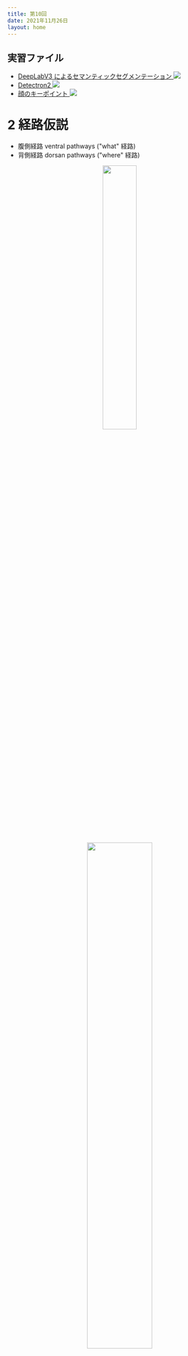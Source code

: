 ```yaml
---
title: 第10回
date: 2021年11月26日
layout: home
---
```


## 実習ファイル

* [DeepLabV3 によるセマンティックセグメンテーション <img src="/assets/colab_icon.svg">](https://colab.research.google.com/github/komazawa-deep-learning/komazawa-deep-learning.github.io/blob/master/2021notebooks/2021_1126semantic_segmentation_pytorch_deeplabv3_resnet50.ipynb)
* [Detectron2  <img src="/assets/colab_icon.svg">](https://colab.research.google.com/github/komazawa-deep-learning/komazawa-deep-learning.github.io/blob/master/notebooks/2020_0605Detectron2.ipynb)
* [顔のキーポイント <img src="/assets/colab_icon.svg">](https://colab.research.google.com/github/project-ccap/project-ccap.github.io/blob/master/2021notebooks/2021_1010facial_keypoints_detection.ipynb)

<!-- 
1. R−CNN から位置情報と物体情報とを切り分けて，実時間処理が可能に
2. YOLO, SSD 
3. Squeeze-and-Extention など分岐して結合する流れ
4. EfficientNet
5. 対比学習 によりトップ 1 精度でも性能向上

- R-CNN によって，位置 where 情報と 物体 what 情報 とを多層畳み込みニューラルネットワークで表現する試みが，発展。
実時間で物体の切り出しと認識とが行えるようになった。
* [Faster R-CNN](https://arxiv.org/pdf/1506.01497.pdf){:target="_blank"}, 
* [YOLO](https://arxiv.org/pdf/1506.02640.pdf){:target="_blank"}, 
* [SSD](https://arxiv.org/pdf/1512.02325.pdf){:target="_blank"},
-->

# 2 経路仮説
- 腹側経路 ventral pathways ("what" 経路)
- 背側経路 dorsan pathways ("where" 経路)

<center>
<img src="/assets/1982Ungerleider_Mishkin.jpg" width="39%" hspace="30px">
<img src="/assets/LNCS2766_Chapter_2_fig2_4.jpg" width="54%" hspace="1cm"><br/>
左: Ungerleider and Mishkin (1982) より, 右: Behnke (2003) より<br/>
</center>

<font color="indigo">同様の 2 経路による処理は 聴覚 (Romanski et al., 1999) や 触覚(Reed et al., 2005)でも発見されています。</font>

<center>
<div style="text-align: left;width: 88%;text-color:teal">

発展的な話題としては，このような 2 種類の処理経路は，処理される情報の種類の問題ではないくて，機能に関与した区別であるとの仮説もあります。すなわち

* 腹側経路は物体に関する情報の知覚 (知覚のための視覚) 
* 背側経路は行動を導くための情報処理 (行動のための視覚) 

さらに，背側経路 は背外側経路 dorsolateral と背中側経路 dorsomedial に細分化できることが示唆されています（Binkofski and Buxbaum, 2013, Grafton, 2010, Rizzolatti and Matelli, 2003)。

* 背外側側経路 前頭頂内溝（aIPS）と前頭前皮質の腹側部分（PMv）, 古典的に到達運動の計画に寄与 （Davareら、2015、Davareら、2012、Vesia and Crawford、2012）
* 背中側経路は V6A と内側頭頂内溝 を介して背側前頭前皮質（PMd）へ. 把持に関連する情報を統合する（Davareら、2007、Davareら、2010、Tunikら、2005）

最近では、これら2つの 副回路が 行動によって要求されるオンライン制御の程度に応じて相互作用することも発見されている (Grol et. al., 2007, Verhagen et al., 2013)。
</div>
</center>

# 二段階モデル

## R-CNN

<center>
<img src='/assets/2013Girshick_RCNN_Fig1.svg' style='width:74%'><br>
Girshick (2013) より
<!-- 
<img src='/assets/2014SPP.svg' style='width:74%'><br>
Girshick (2013) より
-->
</center>

<center>
<img src='/assets/2013Uijings_Selective_Search_Fig1.svg' style='width:66%'><br>
Selective Search (2015) より
</center>

## Fast R-CNN と Faster R-CNN (2014)

<center>
<img src='/assets/2015Fast_R-CNN_Fig1.svg' style='width:74%'><br>
Fast R-CNN

<img src='/assets/2015Faster_RCNN_RPN.svg' style='width:74%'><br>
Faster R-CNN
</center>


### 画像切り出し

1. 物体位置
3. 物体認識 object recognition
2. 意味的切り出し semantic segmentation
4. 対象切り出し instance segmentation
5. 特徴点抽出 keypoint
6. パノプティック切り出し

<div align="center">
<img src="/assets/2017DangHa_History_Of_Object_Recognition_ja.svg" style="width:88%"><br/>
Dang and Ha (2017) より
</div>

<!-- ## セマンティックセグメンテーション(意味的切り出し)，インスタンスセグメンテーション(実体切り出し) 及び パノプティックセグメンテーション(汎光学的切り出し)

- 完全畳み込みネットワーク(Fully Convolutional Network:FCN) と呼ばれるセマンティックセグメンテーションを実現するネットワーク
- FCN とは文字通り全ての層が畳込み層であるモデル
-->

<center>
<img src='/assets/2015Long_FCN.svg' style='width:94%'></br>
Long (2017) FCN
</center>

- 通常のCNN は，出力層のユニット数が識別すべきカテゴリー数であった。一方 FCN では入力画像の画素数だけ
出力層が必要になる。
- すなわち各画素がそれぞれどのカテゴリーに属するのかを出力する必要があるため出力層には，縦画素数 $\times$ 横画
素数 $\times$ カテゴリー数の出力ニューロンが用意される。
- 図 では，識別すべきカテゴリー数 が 20 であったたま，どのカテゴリーにも属さない，すなわち背景を指示するもう1 
つのカテゴリーを加えた計 21 カテゴリーの分類を行うことになる。

- CNN では畳込演算によって畳込みのカーネル幅(受容野) だけ近傍の入力刺激を加えて計算することになるため，
上位層では下位層に比べて受容野が大きくなることの影響で画像サイズは小さく(あるいは粗く) なってしまう
- このため，最終出力層に入力層と同じ解像度の画素数を得るためには，畳込みと反対方向の解像度を細かくする工夫が必
要となる。
- これを解決する一つの方法がアンサンプリング(unsampling) と呼ばれる方法
- 下位のプーリング層の情報を用いて詳細な解像度を得る
- 図 はアンサンプリングにより詳細な画像，すなわち最終的には入力画像と等解像度の出力を得る仕組みを示している。

<center>
<img src='/assets/2015Long_FCN2J.svg' style='width:94%'><br>
</center>



# ELBO

<center>
<video width="720" height="480" controls>
<source src="https://komazawa-deep-learning.github.io/assets/ELBO.mp4" type="video/mp4" controls autoplay> <br/>
Your browser does not support the video tag.
</video>
</center>

# EM アルゴリズム

$\theta$ を未知パラメータ，$x$ を既知のデータとすると，$\theta$ と $x$ とを含む全体の尤度を計算することを考える。

* 未知パラメータの期待値を計算する $\theta^{* }$


# 固有顔
<!-- # Eigenfaces -->

与えられた画像表現の問題点は， その高い次元性です。
pxq の 2 次元濃淡画像は pq 次元のベクトル空間に属しているので，100x100 画素の画像はすでに 10,000 次元の画像空間に存在していることになります。
問題は， すべての次元が同じように役に立つのかということです。
私たちは， データに分散がある場合にのみ判断を下すことができます。
したがって， 私たちが探しているのは， 情報の大部分を占める成分です。
主成分分析 (PCA) は Karl Pearson (1901) と Harold Hotelling (1933) によって独立に提案されたもので，相関している可能性のある変数の集合を， 相関していない変数のより小さな集合に変換するものです。
このアイデアは，高次元データセットは，しばしば相関した変数によって記述され，したがって，情報の大部分を占める意味のあるいくつかの次元だけがあるというものです。
PCA 法は， 主成分と呼ばれる， データの中で最大の分散を持つ方向を見つけます。
<!--The problem with the image representation we are given is its high dimensionality. 
Two-dimensional pxq grayscale images span a pq-dimensional vector space, so an image with 100x100 pixels lies in a 10000-dimensional image space already. 
The question is: Are all dimensions equally useful for us? 
We can only make a decision if there's any variance in data, so what we are looking for are the components that account for most of the information. 
The Principal Component Analysis (PCA) was independently proposed by Karl Pearson (1901) and Harold Hotelling (1933) to turn a set of possibly correlated variables into a smaller set of uncorrelated variables. 
The idea is, that a high-dimensional dataset is often described by correlated variables and therefore only a few meaningful dimensions account for most of the information. 
The PCA method finds the directions with the greatest variance in the data, called principal components.
-->

## 固有顔法の数学的記述
<!-- ## Algorithmic Description of Eigenfaces method -->

$\mathbf{X}=\left(x_{1},x_{2},\ldots,x_{n}\right)$ を観測データ $x_{i}\in\mathbb{R}^{d}$ からのランダム抽出されたデータだとします。

1. 平均 $\mu$ を計算する
$$
\mu = \frac{1}{n}\sum_{i=1}^{n}x_{i}.
$$

2. 共分散行列 $\mathbf{S}$ を計算する
$$
\mathbf{S}=\frac{1}{n}\sum_{i=1}^{n}\left(x_{i}-\mu\right)\left(x_{i}-\mu\right)^{\top}.
$$

3. 固有値 $\lambda_{i}$ と対応する固有ベクトル $\nu_{i}$ を $\mathbf{S}$ から計算する:
$$
\mathbf{S\nu}_ {i},\hspace{1cm}\text{$i=1,2,\ldots,n$}
$$

4. 固有値に従って固有ベクトルを降順に並べ，$k$ 番目の成分は，$k$ 番目に大きい固有値に対応する固有ベクトルとする。
第 $k$ 主成分に対応する 観測データ $x$ の固有ベクトルは，次式で求めることができる

$$
\mathbf{y} = \mathbf{W}^{\top}\left(\mathbf{x}-\mathbf{\mu}\right).
$$

ここで $\mathbf{W}=\left(\nu_{1},\nu_{2},\ldots,\nu_{k}\right)$ である。

PCA 基底に基づくデータの再構成は次式で与えられる

$$
\mathbf{x} = \mathbf{Wy} + \mathbf{\mu}
$$

固有顔法は以下の方法で顔認識を行います。

* すべての学習サンプルを PCA 部分空間に射影する
* クエリ画像を PCA 部分空間に射影すう
* 射影された学習画像と射影されたクエリ画像の間の最近傍を見つける

しかし，まだ解決しなければならない問題が 1 つ残っています。
$100\times100$ 画素の画像が $400$ 枚与えられたとします。
主成分分析では，共分散行列 $\mathbf{S}=\mathbf{XX}^{\top}$ を解きます。
この例では $\text{size}(\mathbf{X})=10000\times400$ となります。
$10000\times10000$ 行列の場合，およそ 0.8 GB になってしまいます。
この問題を解決することは不可能なので，あるトリックを適用する必要があります。
線形代数の授業で $M>N$ の $M\times M$ 行列は $N-1$ 個の非ゼロの固有値しか持たないことを知っているでしょう。
そこで，サイズが $M\times N$ の固有値分解 $S=X^{t}X$ を代わりに取ることができます。

<!-- The Eigenfaces method then performs face recognition by:

* Projecting all training samples into the PCA subspace.
* Projecting the query image into the PCA subspace.
* Finding the nearest neighbor between the projected training images and the projected query image.

Still there's one problem left to solve. 
Imagine we are given 400 images sized 100x100 pixel. 
The Principal Component Analysis solves the covariance matrix $\mathbf{S}=\mathbf{XX}^{\top}$, where $\text{size}(\mathbf{X})=10000\times400$ in our example. 
You would end up with a 10000x10000 matrixx, roughly 0.8GB. 
Solving this problem isn't feasible, so we'll need to apply a trick. 
From your linear algebra lessons you know that a MxM matrix with M>N can only have N-1 non-zero eigenvalues. 
So it's possible to take the eigenvalue decomposition S=X^tX of size MxN instead:
-->

$$
\mathbf{X}^{\top}\mathbf{X}\mathbf{\nu}_{i}=\lambda_{i}\mathbf{\nu}_ {i}
$$

元の行列 $S=XX^{\top}$ の固有ベクトルはデータ行列の積

$$
\mathbf{XX}^{\top}\left(\mathbf{X\nu}_{i}\right)=\lambda_{i}\left(\mathbf{X\nu}_ {i}\right)
$$

結果として得られる固有ベクトルは直交していますが、直交する固有ベクトルを得るためには、単位長さに正規化する必要があります。
これを出版物にしたくないので、方程式の導出と証明は[62]を見てください。
<!-- The resulting eigenvectors are orthogonal, to get orthonormal eigenvectors they need to be normalized to unit length. 
I don't want to turn this into a publication, so please look into [62] for the derivation and proof of the equations.
 -->

* [62] Richard O Duda, Peter E Hart, and David G Stork. Pattern classification. John Wiley & Sons, 2012.


## フィッシャー顔
<!-- ## Fisherfaces -->

鼓友顔法の中核である主成分分析（PCA）は、データの全分散を最大化する特徴の線形結合を見つけます。
これはデータを表現する強力な方法であることは間違いありませんが、クラスを考慮していないため、成分を捨てる際に多くの識別情報が失われる可能性があります。
データの分散が外部から発生している状況を想像してみてください。
それを光とします。
PCA で同定された成分は， 必ずしも識別情報を全く含んでいないので， 投影されたサンプルは一緒に塗りつぶされ，分類は不可能になります (例として http://www.bytefish.de/wiki/pca_lda_with_gnu_octave を参照)。
線形判別分析は， クラス固有の次元削減を行うもので， 偉大な統計学者フィッシャー（Sir R. A. Fisher）によって考案されました。
フィッシャーは 1936 年に発表した論文 The use of multiple measurements in taxonomic problems （分類学上の問題における複数の測定値の使用）の中で,， 花の分類にこの手法を用いることに成功しました [77]。
線形判別分析は， クラス間で最もよく分離する特徴の組み合わせを見つけるために， 全体の散らばりを最大化する代わりに， クラス間の散らばりとクラス内の散らばりの比率を最大化します。
その考え方は簡単で， 同じクラスはしっかりとクラスター化し， 異なるクラスは低次元の表現の中でできる限り離れているべきだというものです。
このことは， Belhumeur, Hespanha and Kriegman も認識しており [18] では顔認識に判別分析を適用しています。
<!--
The Principal Component Analysis (PCA), which is the core of the Eigenfaces method, finds a linear combination of features that maximizes the total variance in data. 
While this is clearly a powerful way to represent data, it doesn't consider any classes and so a lot of discriminative information may be lost when throwing components away. 
Imagine a situation where the variance in your data is generated by an external source, let it be the light. 
The components identified by a PCA do not necessarily contain any discriminative information at all, so the projected samples are smeared together and a classification becomes impossible (see http://www.bytefish.de/wiki/pca_lda_with_gnu_octave for an example). 
The Linear Discriminant Analysis performs a class-specific dimensionality reduction and was invented by the great statistician Sir R. A. Fisher. 
He successfully used it for classifying flowers in his 1936 paper The use of multiple measurements in taxonomic problems [77]. 
In order to find the combination of features that separates best between classes the Linear Discriminant Analysis maximizes the ratio of between-classes to within-classes scatter, instead of maximizing the overall scatter. 
The idea is simple: same classes should cluster tightly together, while different classes are as far away as possible from each other in the lower-dimensional representation. 
This was also recognized by Belhumeur, Hespanha and Kriegman and so they applied a Discriminant Analysis to face recognition in [18].
-->

* [10] Peter N. Belhumeur, João P Hespanha, and David Kriegman. Eigenfaces vs. fisherfaces: Recognition using class specific linear projection. Pattern Analysis and Machine Intelligence, IEEE Transactions on, 19(7):711–720, 1997.
* [77] Ronald A Fisher. The use of multiple measurements in taxonomic problems. Annals of eugenics, 7(2):179–188, 1936.


## フィッシャー顔法のアルゴリズムの説明
<!-- ### Algorithmic Description of Fisherfaces method -->

クラスからサンプルを抽出したランダムなベクトルを指定します。
<!-- Let be a random vector with samples drawn from classes: -->

$$
\mathbf{X} = \left\{X_{1},X_{2},\ldots,X_{c}\right\}
$$

$$
\mathbf{X}_i = \left\{x_{1},x_{2},\ldots,x_{n}\right\}
$$

分散行列 $S_{B}$ と $S_{W}$ とは以下のように計算されます:

$$
\begin{aligned}
S_{B} &= \sum_{i=1}^{c} N_{i}\left(\mu_{i}-\mu\right)\left(\mu_{i}-\mu\right)^{\top}\\
S_{W} &= \sum_{i=1}^{c}\sum_{x_{j}\in X_{i}}\left(x_{j}-\mu_{j}\right)\left(x_{j}-\mu_{j}\right)^{\top}
\end{aligned}
$$

ここで $\mu$ は全平均を表します:

$$
\mu=\frac{1}{N}\sum_{i=1}^{N}x_{i}.
$$

そして $\mu_i$ は群平均 $\in\left(1,\ldots,c\right)$ を表します。

$$
\mu_{i}=\frac{1}{\left|X_{i}\right|}\sum_{x_{j}\in X_{i}} x_{j}.
$$

Fisher の古典的なアルゴリズムでは，クラスの分離可能性の基準を最大化する射影を探すことになります。
<!-- Fisher's classic algorithm now looks for a projection , that maximizes the class separability criterion: -->

$$
W_{opt}=\arg\max_{W}\frac{\left|W^{\top}S_{B}W\right|}{\left|W^{\top}S_{W}W\right|}
$$

[18] によれば，この最適化問題の解は，一般固有値問題を解くことで与えられます。
<!-- Following[18], a solution for this optimization problem is given by solving the General Eigenvalue Problem: -->

$$
\begin{aligned}
S_{B}\nu_{i} &=\lambda_{i}S_{w}\nu_{i}\\
S_{W}^{-1}S_{B}\nu_{i} &= \lambda_{i}\nu_{i}
\end{aligned}
$$

問題が 1 つ残っています。
$S_w$ のランクは， サンプル数 N, クラス数 c の場合，最大でも (N-c) です。
パターン認識の問題では，サンプル数 N は，ほとんどの場合，入力データの次元 (画素数) よりも小さいので，散布行列 $S_w$ は特異となります ([200]参照)。
[18]では，データに対して主成分分析を行い，サンプルを (N-c) 次元の空間に投影することで，この問題を解決しました。
その後， $S_w$ が特異点でなくなったので，縮小されたデータに対して線形判別分析を行いました。
最適化問題は次のように書き換えられます。
<!-- There's one problem left to solve: 
The rank of S_w is at most (N-C), with N samples and c classes. 
In pattern recognition problems the number of samples N is almost always samller than the dimension of the input data (the number of pixels), so the scatter matrix S_w becomes singular (see [200]). In [18] this was solved by performing a Principal Component Analysis on the data and projecting the samples into the (N-c) -dimensional space. 
A Linear Discriminant Analysis was then performed on the reduced data, because S_w isn't singular anymore.
The optimization problem can then be rewritten as:
-->

$$
\begin{aligned}
W_{pca} &= \arg\max_{W} \left|W^{\top}S_{T}W\right|\\
\end{aligned}
$$


$$
\begin{aligned}
W_{fld} &= \arg\max_{W}\frac{\left|W^{\top}W_{pca}^{\top}S_{B}W_{pca}W\right|}{\left|W^{\top}W_{pca}^{\top}S_{W}W_{pca}W\right|}\\
\end{aligned}
$$

そして，サンプルを（c-1）次元の空間に投影する変換行列 W は、次のように与えられます:
<!-- The transformation matrix W, that projects a sample into the (c-1)-dimensional space is then given by: -->

$$
W=W_{fld}^{\top}W_{pca}^{\top}
$$

* [18] Peter N. Belhumeur, João P Hespanha, and David Kriegman. Eigenfaces vs. fisherfaces: Recognition using class specific linear projection. Pattern Analysis and Machine Intelligence, IEEE Transactions on, 19(7):711–720, 1997.
* [200] Sarunas J Raudys and Anil K. Jain. Small sample size effects in statistical pattern recognition: Recommendations for practitioners. IEEE Transactions on pattern analysis and machine intelligence, 13(3):252–264, 1991.


# 機械学習に現れるベイズ推論

確率論の根底には 2 つの簡単な規則があります。

* **和の規則**: <!-- There are two simple rules that underlie probability theory: the sum rule: -->
$\displaystyle P(x)=\sum_ {y\in Y} P(x,y)$ 
* **積の規則**:  <!-- and the product rule: -->
$\displaystyle P(x,y) = P(x) P(y\mid x) $


ここで　$x$ と $y$ とは，観測された量または不確実な量に対応し，それぞれいくつかの集合 $X$ と $Y$ の中で値をとります。
例えば $x$ と $y$ は，それぞれケンブリッジとロンドンの天気に関連しており，どちらも $X= Y=$ {雨，曇り，晴れ} という集合の中で値をとります。
$P(x)$ は $x$ の確率に相当し，特定の値が観測される頻度を表す文，またはその値に関する主観的な信念のいずれかになります。
$P(x,y)$ は，$x$ と $y$ を観測する同時確率で $P(y\mid x)$ は $x$ の値を観測したことを条件に $y$ を観測する確率です。
和の規則では $x$ の周辺値は $y$ に対する結合を総和（連続変数の場合は積分）することで得られるとしています。
積の法則とは，周辺と条件付きの積として同時分布を分解できるというものです。
ベイズ則は この 2 つの法則の従属関係にあります。
<!-- Here $x$ and $y$ correspond to observed or uncertain quantities, taking values in some sets $X$ and $Y$, 
respectively. 
For example, $x$ and $y$  might relate to the weather in Cambridge and London, respectively, both taking value
s in the set $X = Y =$ {rainy,cloudy,sunny}. 
$P(x)$ corresponds to the probability of $x$, which can be either a statement about the frequency of observing
 a particular value, or a subjective belief about it. 
$P(x,y)$ is the joint probability of observing $x$ and $y$, and $P(y|x)$ is the probability of $y$ conditioned
 on observing the value of $x$. 
The sum rule states that the marginal of $x$ is obtained by summing (or integrating for continuous variables) 
the joint over $y$. 
The product rule states that the joint can be decomposed as the product of the marginal and the conditional. 
Bayes rule is a corollary of these two rules:
-->
$$
P(y\mid x)=\frac{P(x\mid y)P(y)}{P(x)}=\frac{P(x\mid y)P(y)}{\sum_{y\in Y}P(x,y)}
$$

確率論を機械学習に応用するには、上記の記号を置き換えることで $x$ を $\mathcal{D}$ に置き換えて観測データを表し，$y$ を $\theta$ に置き換えてモデルの未知のパラメータを表し，すべての項を $m$ (検討している確率論的モデルのクラス) で条件付けすることができます。
学習については， 次のようになります:
<!-- We can apply probability theory to machine learning by replacing the symbols above: we replace $x$ by $D$
 to denote the observed data, we replace $y$ by $\theta$ to denote the unknown parameters of a model, and we c
ondition all terms on $m$, the class of probabilistic models we are considering. 
For learning, we thus get:
-->

$$
P(\theta\mid \mathcal{D},m)=\frac{P(\mathcal{D}\mid \theta,m) P(\theta\mid m)}{P(\mathcal{D}\mid m)},
$$

ここで $P(\mathcal{D}\mid\theta,m)$ はモデル $m$ におけるパラメータ $\theta$ の尤度， $P(\theta\mid m)$ は $\theta$ の事前確率，$P(\theta\mid \mathcal{D}, m)$ はデータ $\mathcal{D}$ が与えられたときの $\theta$ の事後確率
です。
<!-- where $P(D\vert\theta,m)$ is the likelihood of parameters $\theta$ in model $m$, $P(\theta\vert m)$ is th
e prior probability of $\theta$ and $P(\theta\vert D, m)$ is the posterior of $\theta$ given data $D$.
-->

例えば， データ $\mathcal{D}$ は，ケンブリッジとロンドンの天気を 1 時間ごとに観測した時系列データであり，モデルは，時間と空間の相関関係をモデル化したパラメータ $\theta$ を用いて， 連続した時間における両地点の共同の天気パターンを捉えようとするものである。
学習とは，データ $\mathcal{D}$ を通じて，パラメータ $P(\theta\mid m)$ に関する事前の知識や仮定を， パラメータに関する事後の知識 $P(\theta\mid\mathcal{D},m)$ に変換することです。
この事後知識は，将来のデータに使用される事前知識となります。
学習したモデルを使って，新しい未見のテストデータ $D_\text{test}$ を予測・予想するには，和と積の法則を適用するだけで予測値が得られます。
<!-- For example, the data $D$ might be a time series of hourly observations of the weather in Cambridge and L
ondon, and the model might attempt to capture the joint weather patterns at both locations over successive hou
rs, with parameters $\theta$ modelling correlations over time and space. 
Learning is the transformation of prior knowledge or assumptions about the parameters $P(\theta\vert m)$, thro
ugh the data $D$, into posterior knowledge about the parameters, $P(\theta\vert D,m)$. 
This posterior is now the prior to be used for future data. 
A learned model can be used to predict or forecast new unseen test data, $D_\text{test}$, by simply applying t
he sum and product rule to get the prediction:
-->

$$
P(\mathcal{D}_{\text{test}}\vert \mathcal{D},m) = \int P(\mathcal{D}_{\text{test}}\vert \theta, \mathcal{D}, m
) P(\theta\vert \mathcal{D},m)\,d\theta
$$

最後に $m$ のレベルでベイズ則を適用することで，異なるモデルを比較することができます。
<!-- Finally, different models can be compared by applying Bayes rule at the level of m:-->

$$
\begin{aligned}
P(m\mid \mathcal{D}) &= \frac{P(\mathcal{D}\mid m)P(m)}{P(\mathcal{D})}\\
P(\mathcal{D}\mid m) &= \int P(\mathcal{D}\mid \theta,m) P(\theta\mid m)\,d\theta
\end{aligned}
$$

$P(\mathcal{D}\mid m)$ は，周辺尤度またはモデルの証拠であり，ベイズ流の **オッカムの剃刀** として知られる，よ
り単純なモデルへの優先順位を実装しています。
<!-- The term $P(D\mid m)$ is the marginal likelihood or model evidence, and implements a preference for simpl
er models known as Bayesian Ockham’s razor. -->

## カルバック・ライブラー・ダイバージェンスについて

カルバック・ライブラーダイバージェンスは 2 つの確率密度 $p$, $q$ の乖離を表す指標である。
教科書によっては，カルバック・ライブラーの偽距離と記載されている場合もある。
また，表記として $KL\left(p\vert\vert q\right)$ あるいは $D_{KL}\left(p\vert\vert q\right)$ と表記する文献も存在する。

カルバック・ライブラーダイバージェンスは，非対称であることに注意が必要である。
すなわち $KL[p\vert\vert q] \ne KL[q\vert\vert p]$ である。
カルバック・ライブラーのダイバージェンスの非対称性は，定義を見れば納得できる。

$$
KL\left(p\vert\vert q\right)= - \int p \log\left(\frac{p}{q}\right)\;dp = -\left[\int p\log p\;dp + \int p\log q\;dp\right]
$$

上式最右辺，第一項は，エントロピーの定義式であり，分布 $p$ の負の対数の平均である。
一方，上式最右辺第二項は，分布 $q$ を，$q$ の確率密度を使って平均を求めている。
このため，$\log q$ に大きな値を取る領域や部分があっても，$p$ が 0 に近ければ，両分布の乖離度合いとして計算されないことを意味している。

<!-- KL ダイバージェンスは通常の距離と異なり非対称で，どちらの分布を基準に考えるかによって値が異なります。
すなわち $\KL{P}{Q}\ne\KL{Q}{P}$ です。-->

KL ダイバージェンスの非対称性を説明する図を下に示します。

青い曲線は真の事後分布とします，例えば双峰性の分布であるとします。
緑の分布は最適化を介して青い密度に適合させる変分近似による分布を表すものとします。
これを **フォワード KL** と呼びます。
図左のように，双峰性の真の分布を単峰性の分布で近似することを考えます。
このとき，一方の峰に当てはまるように調整すると，もう一方の峰の値についての当てはまりが悪くなり結果として右下図のような裾野の広い分布を得ることになります。

反対に，緑の単峰性の分布を青の双峰性の分布で近似しようとする **リバースKL** を考えます。
このとき基準となる真の分布である単峰性の分布の確率密度がほとんど 0 の領域では，推定する分布がどのような値を取ろうとも KL ダイバージェンスの値に影響を与えないため，いずれか一方の峰が真の分布と重なるような値を得ることになります。

<center>
<img src="/assets/forward-KL.png" width="48%">
<img src="/assets/reverse-KL.png" width="48%"><br/>

左: フォワード KL, 右： リバース KL
KL ダイバージェンスの非対称性 
[A Beginner's Guide to Variational Methods: Mean-Field Approximation}]((https://blog.evjang.com/2016/08/variational-bayes.html) より
</center>

大抵の場合，現実は複雑(怪奇) で（図中の青色で描かれた分布），モデル (図中の緑で描かれた分布) は素朴で単純です。
図左は，現実が双峰性分布でモデルが単峰性分布のときに，現実(青色)からみたモデル(緑色)の乖離ですから，
現実（青）の存在する領域に，モデルが存在しない状況 （左上図）では KL ダイバージェンスは大きく，したがって，両分布の乖離は大きくなります。
したがって，現実を最もよく推定することを試みた場合 (左下図) モデル（の推定）は，裾野の広い分布と推定することになります。

一方，単峰性分布モデル(緑)から，双峰性分布である現実（青）を見た場合，モデルと現実があっていない状況(右上図)になります。
この状態で，モデルから，無理やり現実を推定しようとする リバース KL (右下図) では，現実を最もよく推定すると，
双峰性分布の，どちらかのピークと重なる形で，モデル（緑色）は，現実 （青色）を推定してしまいます。

現実の分布からみたモデルの分布の KL ダイバージェンスと，モデルからみた現実の KL ダイバージェンスが異なることは，上記の説明を理解することが肝要です。


